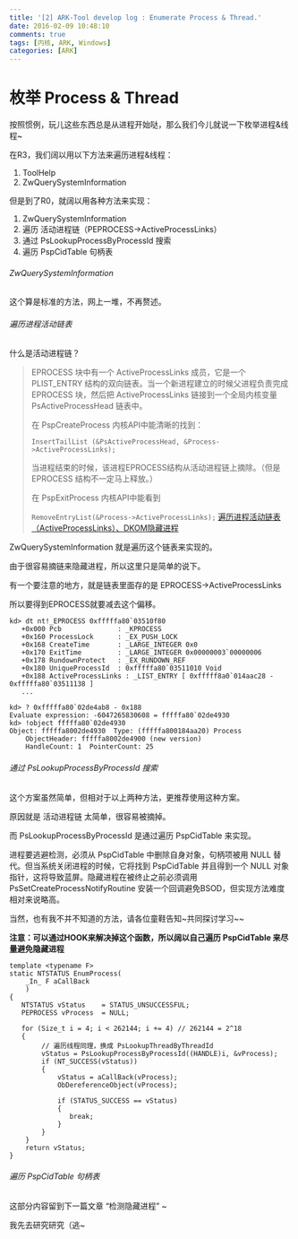 ```yaml
---
title: '[2] ARK-Tool develop log : Enumerate Process & Thread.'
date: 2016-02-09 10:48:10
comments: true
tags: [内核, ARK, Windows]
categories: [ARK]
---
```


# 枚举 Process & Thread

按照惯例，玩儿这些东西总是从进程开始哒，那么我们今儿就说一下枚举进程&线程~

在R3，我们阔以用以下方法来遍历进程&线程：

1. ToolHelp
2. ZwQuerySystemInformation

但是到了R0，就阔以用各种方法来实现：

1. ZwQuerySystemInformation
2. 遍历 活动进程链（PEPROCESS->ActiveProcessLinks）
3. 通过 PsLookupProcessByProcessId 搜索
4. 遍历 PspCidTable 句柄表

<!--more-->

###### ZwQuerySystemInformation

这个算是标准的方法，网上一堆，不再赘述。

###### 遍历进程活动链表

什么是活动进程链？

> EPROCESS 块中有一个 ActiveProcessLinks 成员，它是一个 PLIST_ENTRY 结构的双向链表。当一个新进程建立的时候父进程负责完成 EPROCESS 块，然后把 ActiveProcessLinks 链接到一个全局内核变量 PsActiveProcessHead 链表中。
> 
> 在 PspCreateProcess 内核API中能清晰的找到：
> 
> `InsertTailList (&PsActiveProcessHead, &Process->ActiveProcessLinks);`
> 
> 当进程结束的时候，该进程EPROCESS结构从活动进程链上摘除。（但是 EPROCESS 结构不一定马上释放。）
> 
> 在 PspExitProcess 内核API中能看到
> 
> `RemoveEntryList(&Process->ActiveProcessLinks);`
> [遍历进程活动链表（ActiveProcessLinks）、DKOM隐藏进程](http://www.blogfshare.com/activeprocesslinks-dkom.html)

ZwQuerySystemInformation 就是遍历这个链表来实现的。

由于很容易摘链来隐藏进程，所以这里只是简单的说下。

有一个要注意的地方，就是链表里面存的是 EPROCESS->ActiveProcessLinks

所以要得到EPROCESS就要减去这个偏移。

``` 
kd> dt nt!_EPROCESS 0xfffffa80`03510f80
   +0x000 Pcb              : _KPROCESS
   +0x160 ProcessLock      : _EX_PUSH_LOCK
   +0x168 CreateTime       : _LARGE_INTEGER 0x0
   +0x170 ExitTime         : _LARGE_INTEGER 0x00000003`00000006
   +0x178 RundownProtect   : _EX_RUNDOWN_REF
   +0x180 UniqueProcessId  : 0xfffffa80`03511010 Void
   +0x188 ActiveProcessLinks : _LIST_ENTRY [ 0xfffff8a0`014aac28 - 0xfffffa80`03511138 ]
   ...
   
kd> ? 0xfffffa80`02de4ab8 - 0x188
Evaluate expression: -6047265830608 = fffffa80`02de4930
kd> !object fffffa80`02de4930
Object: fffffa8002de4930  Type: (fffffa800184aa20) Process
    ObjectHeader: fffffa8002de4900 (new version)
    HandleCount: 1  PointerCount: 25
```

###### 通过 PsLookupProcessByProcessId 搜索

这个方案虽然简单，但相对于以上两种方法，更推荐使用这种方案。

原因就是 活动进程链 太简单，很容易被摘掉。

而 PsLookupProcessByProcessId 是通过遍历 PspCidTable 来实现。

进程要逃避检测，必须从 PspCidTable 中删除自身对象，句柄项被用 NULL 替代。但当系统关闭进程的时候，它将找到 PspCidTable 并且得到一个 NULL 对象指针，这将导致蓝屏。隐藏进程在被终止之前必须调用 PsSetCreateProcessNotifyRoutine 安装一个回调避免BSOD，但实现方法难度相对来说略高。

当然，也有我不并不知道的方法，请各位童鞋告知~共同探讨学习~~

**注意：可以通过HOOK来解决掉这个函数，所以阔以自己遍历 PspCidTable 来尽量避免隐藏进程**

``` 
template <typename F>
static NTSTATUS EnumProcess(
    _In_ F aCallBack
    )
{
   NTSTATUS vStatus    = STATUS_UNSUCCESSFUL;
   PEPROCESS vProcess  = NULL;

   for (Size_t i = 4; i < 262144; i += 4) // 262144 = 2^18
   {
        // 遍历线程同理，换成 PsLookupThreadByThreadId
        vStatus = PsLookupProcessByProcessId((HANDLE)i, &vProcess);
        if (NT_SUCCESS(vStatus))
        {
            vStatus = aCallBack(vProcess);
            ObDereferenceObject(vProcess);

            if (STATUS_SUCCESS == vStatus)
            {
               break;
            }
        }
    }
    return vStatus;
}
```

###### 遍历 PspCidTable 句柄表

这部分内容留到下一篇文章 “检测隐藏进程” ~

我先去研究研究（逃~
